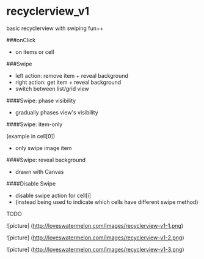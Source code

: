 # recyclerview_v1
basic recyclerview with swiping fun++

###onClick
- on items or cell

###Swipe
- left action: remove item + reveal background
- right action: get item + reveal background
- switch between list/grid view

####Swipe: phase visibility
- gradually phases view's visibility

####Swipe: item-only

(example in cell[0])
- only swipe image item

####Swipe: reveal background
- drawn with Canvas

####Disable Swipe
- disable swipe action for cell[i]
- (instead being used to indicate which cells have different swipe method)

TODO

![picture] (http://loveswatermelon.com/images/recyclerview-v1-1.png)

![picture] (http://loveswatermelon.com/images/recyclerview-v1-2.png)

![picture] (http://loveswatermelon.com/images/recyclerview-v1-3.png)
